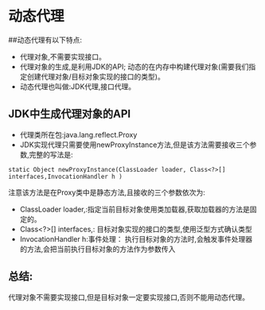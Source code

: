 # 动态代理

##动态代理有以下特点:
- 代理对象,不需要实现接口。
- 代理对象的生成,是利用JDK的API;
    动态的在内存中构建代理对象(需要我们指定创建代理对象/目标对象实现的接口的类型)。
- 动态代理也叫做:JDK代理,接口代理。


## JDK中生成代理对象的API
- 代理类所在包:java.lang.reflect.Proxy
- JDK实现代理只需要使用newProxyInstance方法,但是该方法需要接收三个参数,完整的写法是:

```
static Object newProxyInstance(ClassLoader loader, Class<?>[] interfaces,InvocationHandler h )
```

注意该方法是在Proxy类中是静态方法,且接收的三个参数依次为:

- ClassLoader loader,:指定当前目标对象使用类加载器,获取加载器的方法是固定的。
- Class<?>[] interfaces,: 目标对象实现的接口的类型,使用泛型方式确认类型
- InvocationHandler h:事件处理：
    执行目标对象的方法时,会触发事件处理器的方法,会把当前执行目标对象的方法作为参数传入


## 总结:
代理对象不需要实现接口,但是目标对象一定要实现接口,否则不能用动态代理。
